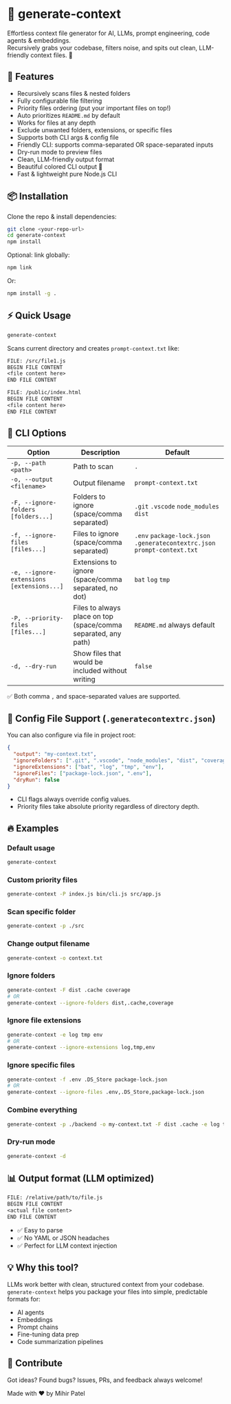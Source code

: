 # 📝 generate-context

Effortless context file generator for AI, LLMs, prompt engineering, code agents & embeddings.  
Recursively grabs your codebase, filters noise, and spits out clean, LLM-friendly context files. 🚀

## 🚀 Features

- Recursively scans files & nested folders
- Fully configurable file filtering
- Priority files ordering (put your important files on top!)
- Auto prioritizes `README.md` by default
- Works for files at any depth
- Exclude unwanted folders, extensions, or specific files
- Supports both CLI args & config file
- Friendly CLI: supports comma-separated OR space-separated inputs
- Dry-run mode to preview files
- Clean, LLM-friendly output format
- Beautiful colored CLI output 🎨
- Fast & lightweight pure Node.js CLI

## 📦 Installation

Clone the repo & install dependencies:

```bash
git clone <your-repo-url>
cd generate-context
npm install
```

Optional: link globally:

```bash
npm link
```

Or:

```bash
npm install -g .
```

## ⚡ Quick Usage

```bash
generate-context
```

Scans current directory and creates `prompt-context.txt` like:

```txt
FILE: /src/file1.js
BEGIN FILE CONTENT
<file content here>
END FILE CONTENT

FILE: /public/index.html
BEGIN FILE CONTENT
<file content here>
END FILE CONTENT
```

## 🔧 CLI Options

| Option                                    | Description                                                    | Default                                                                   |
| ----------------------------------------- | -------------------------------------------------------------- | ------------------------------------------------------------------------- |
| `-p, --path <path>`                       | Path to scan                                                   | `.`                                                                       |
| `-o, --output <filename>`                 | Output filename                                                | `prompt-context.txt`                                                      |
| `-F, --ignore-folders [folders...]`       | Folders to ignore (space/comma separated)                      | `.git` `.vscode` `node_modules` `dist`                                    |
| `-f, --ignore-files [files...]`           | Files to ignore (space/comma separated)                        | `.env` `package-lock.json` `.generatecontextrc.json` `prompt-context.txt` |
| `-e, --ignore-extensions [extensions...]` | Extensions to ignore (space/comma separated, no dot)           | `bat` `log` `tmp`                                                         |
| `-P, --priority-files [files...]`       | Files to always place on top (space/comma separated, any path) | `README.md` always default                                                |
| `-d, --dry-run`                           | Show files that would be included without writing              | `false`                                                                   |

✅ Both comma `,` and space-separated values are supported.

## 🔧 Config File Support (`.generatecontextrc.json`)

You can also configure via file in project root:

```json
{
  "output": "my-context.txt",
  "ignoreFolders": [".git", ".vscode", "node_modules", "dist", "coverage"],
  "ignoreExtensions": ["bat", "log", "tmp", "env"],
  "ignoreFiles": ["package-lock.json", ".env"],
  "dryRun": false
}
```

- CLI flags always override config values.
- Priority files take absolute priority regardless of directory depth.

## 🔥 Examples

### Default usage

```bash
generate-context
```

### Custom priority files

```bash
generate-context -P index.js bin/cli.js src/app.js
```

### Scan specific folder

```bash
generate-context -p ./src
```

### Change output filename

```bash
generate-context -o context.txt
```

### Ignore folders

```bash
generate-context -F dist .cache coverage
# OR
generate-context --ignore-folders dist,.cache,coverage
```

### Ignore file extensions

```bash
generate-context -e log tmp env
# OR
generate-context --ignore-extensions log,tmp,env
```

### Ignore specific files

```bash
generate-context -f .env .DS_Store package-lock.json
# OR
generate-context --ignore-files .env,.DS_Store,package-lock.json
```

### Combine everything

```bash
generate-context -p ./backend -o my-context.txt -F dist .cache -e log tmp -f .env package-lock.json -P index.js schema/prisma/schema.prisma -d
```

### Dry-run mode

```bash
generate-context -d
```

## 📊 Output format (LLM optimized)

```txt
FILE: /relative/path/to/file.js
BEGIN FILE CONTENT
<actual file content>
END FILE CONTENT
```

- ✅ Easy to parse
- ✅ No YAML or JSON headaches
- ✅ Perfect for LLM context injection

## 💡 Why this tool?

LLMs work better with clean, structured context from your codebase.
`generate-context` helps you package your files into simple, predictable formats for:

- AI agents
- Embeddings
- Prompt chains
- Fine-tuning data prep
- Code summarization pipelines

## 🤝 Contribute

Got ideas? Found bugs?
Issues, PRs, and feedback always welcome!

Made with ❤️ by Mihir Patel
